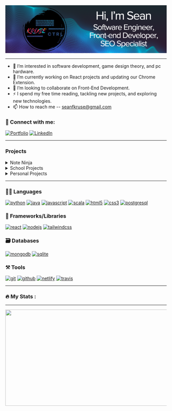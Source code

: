 <img src="https://github.com/SeanKruse/SeanKruse/blob/main/banner-header.png" alt="banner">

---

- 👀 I’m interested in software development, game design theory, and pc hardware.
- 🌱 I’m currently working on React projects and updating our Chrome Extension.
- 💞️ I’m looking to collaborate on Front-End Development.
- ⚡ I spend my free time reading, tackling new projects, and exploring new technologies.
- 📫 How to reach me -- seanfkruse@gmail.com

### 🤝 Connect with me:

[![Portfolio](https://img.shields.io/badge/Portfolio-000000?style=for-the-badge&logo=Portfolio&logoColor=white)](https://sean-kruse.netlify.app/)
[![LinkedIn](https://img.shields.io/badge/LinkedIn-0077B5?style=for-the-badge&logo=linkedin&logoColor=white)](https://www.linkedin.com/in/sean-kruse-604221240/)

---

### Projects

<!-- [![ReadMe Card](https://github-readme-stats.vercel.app/api/pin/?username=chrisreylo73&repo=school-Projects&width=2000)](https://github.com/chrisreylo73/School-Projects) -->
<details>
<summary> Note Ninja </summary>
    
![icon128](https://github.com/chrisreylo73/chrisreylo73/assets/72224622/cff8465f-2e94-4318-bc70-18ffc3bf56ac)
- Introducing Note Ninja, the ultimate Chrome extension for seamless note-taking and organization. With Note Ninja, you can effortlessly save important information to Microsoft Word or Google Docs while browsing the web.
    - Effortlessly save selected text from any webpage with a simple highlight.
    - Automatically keep track of where you get your information, through our Sources section. 
    - Capture and save images using the built-in Snip Feature, ensuring you never miss important visuals.
    - Seamlessly write and manage your own notes with the convenient "User Text" Button.
    - Experience enhanced flexibility by easily exporting and importing Note Ninja documents.
- Developed Using JavaScript, CSS and HTML
- [Video Demo](https://www.youtube.com/watch?v=Q4hQ7xK-kWw)
- [Available on the Chrome Store](https://chrome.google.com/webstore/detail/note-ninja/nldmjficnkjkmlekekkaehkhgpkoakdh)
</details>
<details>
<summary> School Projects </summary>

[Algorithms and Algorithm Analysis](https://github.com/SeanKruse/school-projects/tree/main/Algorithms%20and%20Algorithm%20Analysis)
  
[Concurrent Programming](https://github.com/SeanKruse/school-projects/tree/main/Concurrent%20Programming)

[Principles of Programming Languages](https://github.com/SeanKruse/school-projects/tree/main/Principles%20of%20Programming%20Languages)

[Principles of Database Systems](https://github.com/SeanKruse/school-projects/tree/main/Principles%20of%20Database%20Systems)
  
[Data Structures and Algorithms](https://github.com/SeanKruse/school-projects/tree/main/Data%20Structures%20and%20Algorithms)

[Software Development Method and Tools](https://github.com/SeanKruse/school-projects/tree/main/Software%20Development%20Method%20and%20Tools)
</details>

<details>
<summary> Personal Projects </summary>
    
[Restaurant Website](https://github.com/SeanKruse/mock-restaurant/tree/main)

[Kathleen's Website](https://www.khdcounseling.com/)

[Mary Ann's Website](https://maryannwertzcounseling.com/)
</details>

---

### 🧑‍💻 Languages

[![python](https://img.shields.io/badge/Python-3776AB?style=for-the-badge&logo=python&logoColor=white)](https://www.seankruse.com/)
[![java](https://img.shields.io/badge/Java-ED8B00?style=for-the-badge&logo=openjdk&logoColor=white)](https://www.seankruse.com/)
[![javascript](https://img.shields.io/badge/JavaScript-323330?style=for-the-badge&logo=javascript&logoColor=F7DF1E)](https://www.seankruse.com/)
[![scala](https://img.shields.io/badge/Scala-DC322F?style=for-the-badge&logo=scala&logoColor=white)](https://www.seankruse.com/)
[![html5](https://img.shields.io/badge/HTML5-E34F26?style=for-the-badge&logo=html5&logoColor=white)](https://www.seankruse.com/)
[![css3](https://img.shields.io/badge/CSS3-1572B6?style=for-the-badge&logo=css3&logoColor=white)](https://www.seankruse.com/)
[![postgresql](https://img.shields.io/badge/PostgreSQL-316192?style=for-the-badge&logo=postgresql&logoColor=white)](https://www.seankruse.com/)

### 🧩 Frameworks/Libraries

[![react](https://img.shields.io/badge/React-20232A?style=for-the-badge&logo=react&logoColor=61DAFB)](https://www.seankruse.com/)
[![nodejs](https://img.shields.io/badge/Node.js-339933?style=for-the-badge&logo=nodedotjs&logoColor=white)](https://www.seankruse.com/)
[![tailwindcss](https://img.shields.io/badge/Tailwind_CSS-38B2AC?style=for-the-badge&logo=tailwind-css&logoColor=white)](https://www.seankruse.com/)

### 🗃️ Databases

[![mongodb](https://img.shields.io/badge/MongoDB-4EA94B?style=for-the-badge&logo=mongodb&logoColor=white)](https://www.seankruse.com/)
[![sqlite](https://img.shields.io/badge/SQLite-07405E?style=for-the-badge&logo=sqlite&logoColor=white)](https://www.seankruse.com/)

### ⚒️ Tools

[![git](https://img.shields.io/badge/GIT-E44C30?style=for-the-badge&logo=git&logoColor=white)](https://www.seankruse.com/)
[![github](https://img.shields.io/badge/GitHub-100000?style=for-the-badge&logo=github&logoColor=white)](https://www.seankruse.com/)
[![netlify](https://img.shields.io/badge/Netlify-00C7B7?style=for-the-badge&logo=netlify&logoColor=white)](https://www.seankruse.com/)
[![travis](https://img.shields.io/badge/travis_CI-3EAAAF?style=for-the-badge&logo=travisci&logoColor=white)](https://www.seankruse.com/)

---

### :fire: My Stats :

---

<div align="center">
  <img src="https://media.giphy.com/media/dWesBcTLavkZuG35MI/giphy.gif" width="600" height="300"/>
</div>

<!---
SeanKruse/SeanKruse is a ✨ special ✨ repository because its `README.md` (this file) appears on your GitHub profile.
You can click the Preview link to take a look at your changes.
--->
